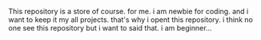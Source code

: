 This repository is a store of course. for me.
i am newbie for coding. and i want to keep it my all projects. that's why i opent this repository.
i think no one see this repository but i want to said that.
i am beginner...

